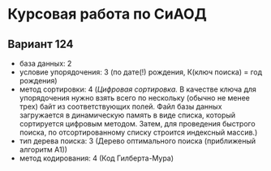 # Курсовая работа по СиАОД

## Вариант 124

- база данных: 2
- условие упорядочения: 3 (по дате(!) pождения, К(ключ поиска) = год рождения)
- метод сортировки: 4 (_Цифpовая соpтиpовка._ В качестве ключа для упоpядочения нужно взять всего по нескольку (обычно не менее тpех) байт из соответствующих полей. Файл базы данных загpужается в динамическую память в виде списка, который соpтиpуется цифpовым методом. Затем, для проведения быстрого поиска, по отсортированному списку строится индексный массив.)
- тип дерева поиска: 3 (Дерево оптимального поиска (приближеный алгоритм А1))
- метод кодирования: 4 (Код Гилберта-Мура)